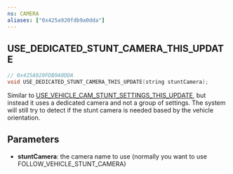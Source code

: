 ```yaml
---
ns: CAMERA
aliases: ["0x425a920fdb9a0dda"]
---
```

## USE_DEDICATED_STUNT_CAMERA_THIS_UPDATE

```c
// 0x425A920FDB9A0DDA
void USE_DEDICATED_STUNT_CAMERA_THIS_UPDATE(string stuntCamera);
```

Similar to [USE_VEHICLE_CAM_STUNT_SETTINGS_THIS_UPDATE](#_0x6493CF69859B116A), but instead it uses a dedicated camera and not a group of settings. The system will still try to detect if the stunt camera is needed based by the vehicle orientation.


## Parameters
* **stuntCamera**: the camera name to use (normally you want to use FOLLOW_VEHICLE_STUNT_CAMERA)
